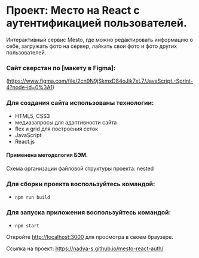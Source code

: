 # Проект: Место на React c аутентификацией пользователей.

Интерактивный сервис Mesto, где можно редактировать информацию о себе, загружать фото на сервер, лайкать свои фото и фото других пользователей.

### Сайт сверстан по [макету в Figma]:
(https://www.figma.com/file/2cn9N9jSkmxD84oJik7xL7/JavaScript.-Sprint-4?node-id=0%3A1)

### Для создания сайта использованы технологии:
- HTML5, CSS3
- медиазапросы для адаптивности сайта
- flex и grid для построения сеток
- JavaScript
- React.js

#### Применена методология БЭМ.
Cхема организации файловой структуры проекта: nested

### Для сборки проекта воспользуйтесь командой:
- `npm run build`

### Для запуска приложения воспользуйтесь командой:
- `npm start`

Откройте [http://localhost:3000](http://localhost:3000) для просмотра в своем браузере.

Ссылка на проект: https://nadya-s.github.io/mesto-react-auth/
